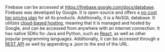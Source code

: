 Firebase can be accessed at https://firebase.google.com/docs/database. Firebase was developed by Google. It is open-source and offers a [no-cost tier pricing plan](https://support.google.com/firebase/answer/9628313?hl=en#:~:text=Firebase%20offers%20a%20no%2Dcost,a%20paid%2Dtier%20pricing%20plan.) for all its products. Additionally, it is a NoSQL database. It utilizes [cloud-based hosting](https://firebase.google.com/docs/hosting), meaning that it is managed and hosted by Google, and can be accessed from anywhere with an internet connection.  It has native SDKs for Java and Python, such as [React](https://rnfirebase.io/), as well as other popular programming languages. Additionally, it can be accessed through a [REST API](https://firebase.google.com/docs/reference/rest/database) as well by appending a .json to the end of the URL.
